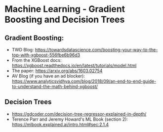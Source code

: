 # Machine Learning - Gradient Boosting and Decision Trees 

## Gradient Boosting:

* TWD Blog: https://towardsdatascience.com/boosting-your-way-to-the-top-with-xgboost-556fbe6b96d3
* From the XGBoost docs: https://xgboost.readthedocs.io/en/latest/tutorials/model.html
* The paper: https://arxiv.org/abs/1603.02754
* AV Blog (if you have an ad blocker): https://www.analyticsvidhya.com/blog/2018/09/an-end-to-end-guide-to-understand-the-math-behind-xgboost/

## Decision Trees 

* https://gdcoder.com/decision-tree-regressor-explained-in-depth/
* Terence Parr and Jeremy Howard's ML Book (section 2): https://mlbook.explained.ai/intro.html#sec:2.1.4
